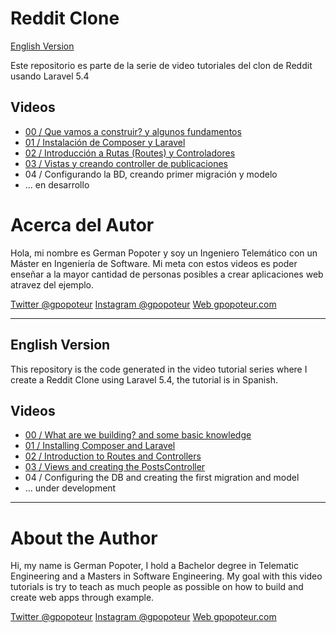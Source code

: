 # Reddit Clone

[English Version](#english-version)

Este repositorio es parte de la serie de video tutoriales del clon de Reddit usando Laravel 5.4

## Videos

- [00 / Que vamos a construir? y algunos fundamentos](https://www.youtube.com/watch?v=XrrbV5YO2PY)
- [01 / Instalación de Composer y Laravel](https://www.youtube.com/watch?v=LQdGfYYOlLk)
- [02 / Introducción a Rutas (Routes) y Controladores](https://www.youtube.com/watch?v=lPJEps_cz2M)
- [03 / Vistas y creando controller de publicaciones](https://www.youtube.com/watch?v=j361I__Z9Ew)
- 04 / Configurando la BD, creando primer migración y modelo
- ... en desarrollo

# Acerca del Autor

Hola, mi nombre es German Popoter y soy un Ingeniero Telemático con un Máster en Ingeniería de Software. Mi meta con estos videos es poder enseñar a la mayor cantidad de personas posibles a crear aplicaciones web atravez del ejemplo.

[Twitter @gpopoteur](https://twitter.com/gpopoteur)
[Instagram @gpopoteur](https://instagram.com/gpopoteur)
[Web gpopoteur.com](https://gpopoteur.com)

---

## English Version

This repository is the code generated in the video tutorial series where I create a Reddit Clone using Laravel 5.4, the tutorial is in Spanish.


## Videos

- [00 / What are we building? and some basic knowledge](https://www.youtube.com/watch?v=XrrbV5YO2PY)
- [01 / Installing Composer and Laravel](https://www.youtube.com/watch?v=LQdGfYYOlLk)
- [02 / Introduction to Routes and Controllers](https://www.youtube.com/watch?v=lPJEps_cz2M)
- [03 / Views and creating the PostsController](https://www.youtube.com/watch?v=j361I__Z9Ew)
- 04 / Configuring the DB and creating the first migration and model
- ... under development

--- 

# About the Author

Hi, my name is German Popoter, I hold a Bachelor degree in Telematic Engineering and a Masters in Software Engineering. My goal with this video tutorials is try to teach as much people as possible on how to build and create web apps through example.


[Twitter @gpopoteur](https://twitter.com/gpopoteur)
[Instagram @gpopoteur](https://instagram.com/gpopoteur)
[Web gpopoteur.com](https://gpopoteur.com)